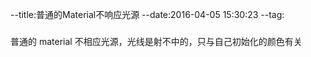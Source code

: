 --title:普通的Material不响应光源
--date:2016-04-05 15:30:23
--tag:
###
普通的 material 不相应光源，光线是射不中的，只与自己初始化的颜色有关

